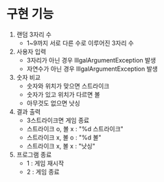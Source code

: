 # **구현 기능**

1. 랜덤 3자리 수 
    - 1~9까지 서로 다른 수로 이루어진 3자리 수
2. 사용자 입력
   - 3자리가 아닌 경우 IllgalArgumentException 발생
   - 자연수가 아닌 경우 IllgalArgumentException 발생
3. 숫자 비교
   - 숫자와 위치가 맞으면 스트라이크
   - 숫자가 있고 위치가 다르면 볼
   - 아무것도 없으면 낫싱
4. 결과 출력
   - 3스트라이크면 게임 종료
   - 스트라이크 o, 볼 x : "%d 스트라이크"
   - 스트라이크 x, 볼 o : "%d 볼"
   - 스트라이크 x, 볼 x : "낫싱"
5. 프로그램 종료
   - 1 : 게임 재시작
   - 2 : 게임 종료